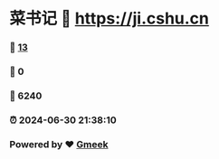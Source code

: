 # 菜书记 :link: https://ji.cshu.cn 
### :page_facing_up: [13](https://ji.cshu.cn/tag.html) 
### :speech_balloon: 0 
### :hibiscus: 6240 
### :alarm_clock: 2024-06-30 21:38:10 
### Powered by :heart: [Gmeek](https://github.com/Meekdai/Gmeek)
